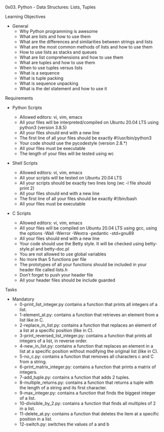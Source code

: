 0x03. Python - Data Structures: Lists, Tuples

Learning Objectives
- General
	- Why Python programming is awesome
	- What are lists and how to use them
	- What are the differences and similarities between strings and lists
	- What are the most common methods of lists and how to use them
	- How to use lists as stacks and queues
	- What are list comprehensions and how to use them
	- What are tuples and how to use them
	- When to use tuples versus lists
	- What is a sequence
	- What is tuple packing
	- What is sequence unpacking
	- What is the del statement and how to use it

Requirements
- Python Scripts
	- Allowed editors: vi, vim, emacs
	- All your files will be interpreted/compiled on Ubuntu 20.04 LTS using python3 (version 3.8.5)
	- All your files should end with a new line
	- The first line of all your files should be exactly #!/usr/bin/python3
	- Your code should use the pycodestyle (version 2.8.*)
	- All your files must be executable
	- The length of your files will be tested using wc

- Shell Scripts
	- Allowed editors: vi, vim, emacs
	- All your scripts will be tested on Ubuntu 20.04 LTS
	- All your scripts should be exactly two lines long (wc -l file should print 2)
	- All your files should end with a new line
	- The first line of all your files should be exactly #!/bin/bash
	- All your files must be executable

- C Scripts
	- Allowed editors: vi, vim, emacs
	- All your files will be compiled on Ubuntu 20.04 LTS using gcc, using the options -Wall -Werror -Wextra -pedantic -std=gnu89
	- All your files should end with a new line
	- Your code should use the Betty style. It will be checked using betty-style.pl and betty-doc.pl
	- You are not allowed to use global variables
	- No more than 5 functions per file
	- The prototypes of all your functions should be included in your header file called lists.h
	- Don’t forget to push your header file
	- All your header files should be include guarded

Tasks
- Mandatory
	- 0-print_list_integer.py contains a function that prints all integers of a list.
	- 1-element_at.py: contains a function that retrieves an element from a list like in C.
	- 2-replace_in_list.py: contains a function that replaces an element of a list at a specific position (like in C).
	- 3-print_reversed_list_integer.py: contains a function that prints all integers of a list, in reverse order.
	- 4-new_in_list.py: contains a function that replaces an element in a list at a specific position without modifying the original list (like in C).
	- 5-no_c.py: contains a function that removes all characters c and C from a string.
	- 6-print_matrix_integer.py: contains a function that prints a matrix of integers.
	- 7-add_tuple.py: contains a function that adds 2 tuples.
	- 8-multiple_returns.py: contains a function that returns a tuple with the length of a string and its first character.
	- 9-max_integer.py: contains a function that finds the biggest integer of a list.
	- 10-divisible_by_2.py: contains a function that finds all multiples of 2 in a list.
	- 11-delete_at.py: contains a function that deletes the item at a specific position in a list.
	- 12-switch.py: switches the values of a and b
